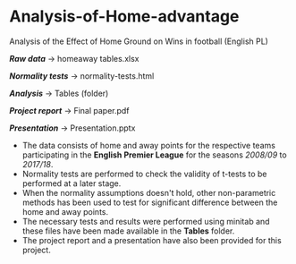 # Analysis-of-Home-advantage
  
Analysis of the Effect of Home Ground on Wins in football (English PL)  
  
  
    
**_Raw data_** -> homeaway tables.xlsx
  
**_Normality tests_** -> normality-tests.html  
  
**_Analysis_** -> Tables (folder)  
  
**_Project report_** -> Final paper.pdf  
  
**_Presentation_** -> Presentation.pptx  
  
    
* The data consists of home and away points for the respective teams participating in the **English Premier League** for the seasons _2008/09_ to _2017/18_.  
* Normality tests are performed to check the validity of t-tests to be performed at a later stage.  
* When the normality assumptions doesn't hold, other non-parametric methods has been used to test for significant difference between the home and away points.  
* The necessary tests and results were performed using minitab and these files have been made available in the **Tables** folder.  
* The project report and a presentation have also been provided for this project.
